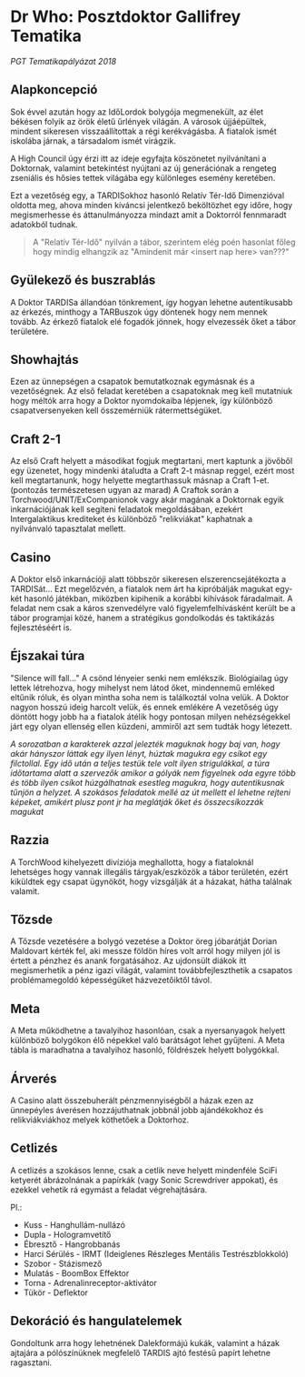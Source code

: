 # **Dr Who: Posztdoktor Gallifrey Tematika**
_PGT Tematikapályázat 2018_

## Alapkoncepció

Sok évvel azután hogy az IdőLordok bolygója megmenekült,
az élet békésen folyik az örök életű űrlények világán.
A városok újjáépültek, mindent sikeresen visszaállítottak
a régi kerékvágásba. A fiatalok ismét iskolába járnak,
a társadalom ismét virágzik.

A High Council úgy érzi itt az ideje egyfajta köszönetet nyilvánítani a Doktornak,
valamint betekintést nyújtani az új generációnak a rengeteg zseniális és hősies
tettek világába egy különleges esemény keretében.

Ezt a vezetőség egy, a TARDISokhoz hasonló Relatív Tér-Idő Dimenzióval oldotta meg,
ahova minden kíváncsi jelentkező beköltözhet egy időre, hogy megismerhesse és áttanulmányozza mindazt amit a Doktorról fennmaradt adatokból tudnak.

> A "Relatív Tér-Idő" nyilván a tábor, szerintem elég poén hasonlat főleg hogy
> mindig elhangzik az "Amindenit már \<insert nap here> van???"


## Gyülekező és buszrablás

A Doktor TARDISa állandóan tönkrement, így hogyan lehetne autentikusabb az érkezés,
minthogy a TARBuszok úgy döntenek hogy nem mennek tovább.
Az érkező fiatalok elé fogadók jönnek, hogy elvezessék őket a tábor területére.

## Showhajtás

Ezen az ünnepségen a csapatok bemutatkoznak egymásnak és a vezetőségnek. Az első feladat keretében a csapatoknak meg kell mutatniuk hogy méltók arra hogy
a Doktor nyomdokaiba lépjenek, így különböző csapatversenyeken kell összemérniük
rátermettségüket.

## Craft 2-1

Az első Craft helyett a másodikat fogjuk megtartani, mert kaptunk a jövőből egy üzenetet, hogy mindenki átaludta a Craft 2-t másnap reggel,
ezért most kell megtartanunk, hogy helyette megtarthassuk másnap a Craft 1-et.
(pontozás természetesen ugyan az marad)
A Craftok során a Torchwood/UNIT/ExCompanionok vagy akár magának a Doktornak egyik inkarnációjának
kell segíteni feladatok megoldásában, ezekért Intergalaktikus krediteket és különböző "relikviákat" kaphatnak a nyilvánvaló tapasztalat mellett.

## Casino

A Doktor első inkarnációji alatt többször sikeresen elszerencsejátékozta a TARDISát... Ezt megelőzvén, a fiatalok nem árt ha kipróbálják magukat egy-két hasonló játékban, miközben kipihenik a korábbi kihívások fáradalmait. A feladat nem csak a káros szenvedélyre való figyelemfelhívásként került be a tábor programjai közé, hanem a stratégikus gondolkodás és taktikázás fejlesztéséért is.

## Éjszakai túra

"Silence will fall..."
A csönd lényeier senki nem emlékszik. Biológiailag úgy lettek létrehozva, hogy
mihelyst nem látod őket, mindennemű emléked eltűnik róluk, és olyan mintha soha nem is találkoztál volna velük. A Doktor nagyon hosszú ideig harcolt velük, és ennek
emlékére A vezetőség úgy döntött hogy jobb ha a fiatalok átélik hogy pontosan milyen
nehézségekkel járt egy olyan ellenség ellen küzdeni, ammiről azt sem tudták hogy létezett.

_A sorozatban a karakterek azzal jelezték maguknak hogy baj van, hogy akár hányszor láttak egy ilyen lényt, húztak magukra egy csíkot egy filctollal. Egy idő után a teljes testük tele volt ilyen strigulákkal, a túra időtartama alatt a szervezők amikor a gólyák nem figyelnek oda egyre több és több ilyen csíkot húzgálhatnak esestleg magukra, hogy autentikusnak tűnjön a helyzet. A szokásos feladatok mellé az út mellett el lehetne rejteni képeket, amikért plusz pont jr ha meglátják őket és összecsíkozzák magukat_

## Razzia

A TorchWood kihelyezett divíziója meghallotta, hogy a fiataloknál lehetséges hogy vannak illegális tárgyak/eszközök a tábor területén, ezért kiküldtek egy csapat ügynököt, hogy vizsgálják át a házakat, hátha találnak valamit.

## Tőzsde

A Tőzsde vezetésére a bolygó vezetése a Doktor öreg jóbarátját Dorian Maldovart kérték fel, aki messze földön híres volt arról hogy milyen jól is értett a pénzhez és anank forgatásához. Az ujdonsült diákok itt megismerhetik a pénz igazi világát, valamint továbbfejleszthetik a csapatos problémamegoldó képességüket házvezetőiktől távol.

## Meta

A Meta működhetne a tavalyihoz hasonlóan, csak a nyersanyagok helyett különböző bolygókon élő népekkel való barátságot lehet gyűjteni. A Meta tábla is maradhatna a tavalyihoz hasonló, földrészek helyett bolygókkal.

## Árverés

A Casino alatt összebuherált pénzmennyiségből a házak ezen az ünnepéyles áverésen hozzájuthatnak jobbnál jobb ajándékokhoz és relikviákviákhoz melyek köthetőek a Doktorhoz.

## Cetlizés

A cetlizés a szokásos lenne, csak a cetlik neve helyett mindenféle SciFi ketyerét ábrázolnának a papírkák (vagy Sonic Screwdriver appokat), és ezekkel vehetik rá egymást a feladat végrehajtására.

Pl.:
 * Kuss - Hanghullám-nullázó
 * Dupla - Hologramvetítő
 * Ébresztő - Hangrobbanás
 * Harci Sérülés - IRMT (Ideiglenes Részleges Mentális Testrészblokkoló)
 * Szobor - Stázismező
 * Mulatás - BoomBox Effektor
 * Torna - Adrenalinreceptor-aktivátor
 * Tükör - Deflektor

## Dekoráció és hangulatelemek

Gondoltunk arra hogy lehetnének Dalekformájú kukák, valamint a házak ajtajára a pólószínüknek megfelelő TARDIS ajtó festésű papírt lehetne ragasztani. 
